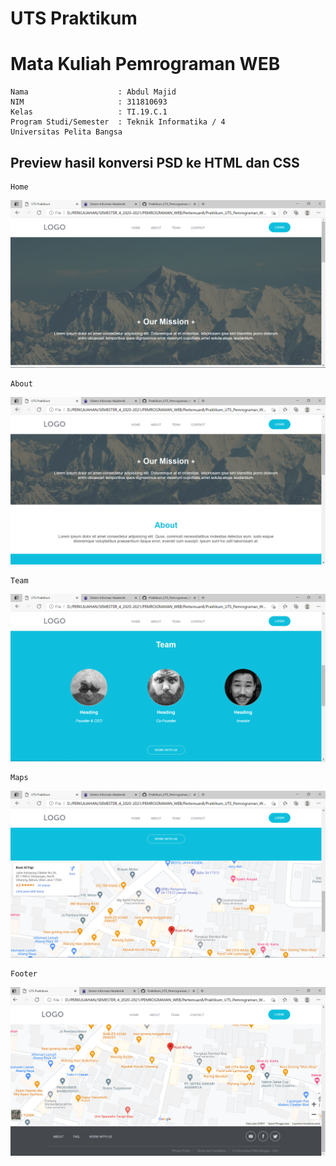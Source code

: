 # UTS Praktikum
# Mata Kuliah Pemrograman WEB
```
Nama                    : Abdul Majid
NIM                     : 311810693
Kelas                   : TI.19.C.1
Program Studi/Semester	: Teknik Informatika / 4
Universitas Pelita Bangsa
```
## Preview hasil konversi PSD ke HTML dan CSS
```
Home
```
![home](https://github.com/abdulmajid96/Praktikum_UTS_Pemrograman_Web/blob/main/images/SS/home.PNG)
```
About
```
![About](https://github.com/abdulmajid96/Praktikum_UTS_Pemrograman_Web/blob/main/images/SS/about.PNG)
```
Team
```
![Team](https://github.com/abdulmajid96/Praktikum_UTS_Pemrograman_Web/blob/main/images/SS/team.PNG)
```
Maps
```
![Maps](https://github.com/abdulmajid96/Praktikum_UTS_Pemrograman_Web/blob/main/images/SS/maps.PNG)
```
Footer
```
![Footer](https://github.com/abdulmajid96/Praktikum_UTS_Pemrograman_Web/blob/main/images/SS/footer.PNG)